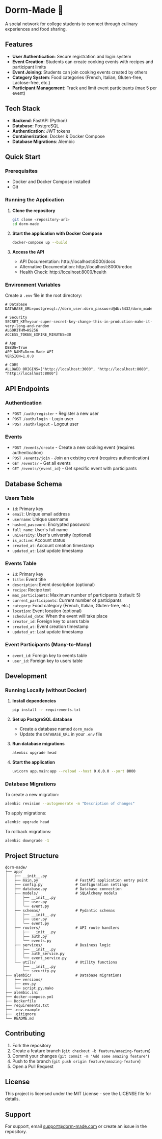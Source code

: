 # Dorm-Made 🍳

A social network for college students to connect through culinary experiences and food sharing.

## Features

- **User Authentication**: Secure registration and login system
- **Event Creation**: Students can create cooking events with recipes and participant limits
- **Event Joining**: Students can join cooking events created by others
- **Category System**: Food categories (French, Italian, Gluten-free, Lactose-free, etc.)
- **Participant Management**: Track and limit event participants (max 5 per event)

## Tech Stack

- **Backend**: FastAPI (Python)
- **Database**: PostgreSQL
- **Authentication**: JWT tokens
- **Containerization**: Docker & Docker Compose
- **Database Migrations**: Alembic

## Quick Start

### Prerequisites

- Docker and Docker Compose installed
- Git

### Running the Application

1. **Clone the repository**
   ```bash
   git clone <repository-url>
   cd dorm-made
   ```

2. **Start the application with Docker Compose**
   ```bash
   docker-compose up --build
   ```

3. **Access the API**
   - API Documentation: http://localhost:8000/docs
   - Alternative Documentation: http://localhost:8000/redoc
   - Health Check: http://localhost:8000/health

### Environment Variables

Create a `.env` file in the root directory:

```env
# Database
DATABASE_URL=postgresql://dorm_user:dorm_password@db:5432/dorm_made

# Security
SECRET_KEY=your-super-secret-key-change-this-in-production-make-it-very-long-and-random
ALGORITHM=HS256
ACCESS_TOKEN_EXPIRE_MINUTES=30

# App
DEBUG=True
APP_NAME=Dorm-Made API
VERSION=1.0.0

# CORS
ALLOWED_ORIGINS=["http://localhost:3000", "http://localhost:8080", "http://localhost:8000"]
```

## API Endpoints

### Authentication
- `POST /auth/register` - Register a new user
- `POST /auth/login` - Login user
- `POST /auth/logout` - Logout user

### Events
- `POST /events/create` - Create a new cooking event (requires authentication)
- `POST /events/join` - Join an existing event (requires authentication)
- `GET /events/` - Get all events
- `GET /events/{event_id}` - Get specific event with participants

## Database Schema

### Users Table
- `id`: Primary key
- `email`: Unique email address
- `username`: Unique username
- `hashed_password`: Encrypted password
- `full_name`: User's full name
- `university`: User's university (optional)
- `is_active`: Account status
- `created_at`: Account creation timestamp
- `updated_at`: Last update timestamp

### Events Table
- `id`: Primary key
- `title`: Event title
- `description`: Event description (optional)
- `recipe`: Recipe text
- `max_participants`: Maximum number of participants (default: 5)
- `current_participants`: Current number of participants
- `category`: Food category (French, Italian, Gluten-free, etc.)
- `location`: Event location (optional)
- `scheduled_date`: When the event will take place
- `creator_id`: Foreign key to users table
- `created_at`: Event creation timestamp
- `updated_at`: Last update timestamp

### Event Participants (Many-to-Many)
- `event_id`: Foreign key to events table
- `user_id`: Foreign key to users table

## Development

### Running Locally (without Docker)

1. **Install dependencies**
   ```bash
   pip install -r requirements.txt
   ```

2. **Set up PostgreSQL database**
   - Create a database named `dorm_made`
   - Update the `DATABASE_URL` in your `.env` file

3. **Run database migrations**
   ```bash
   alembic upgrade head
   ```

4. **Start the application**
   ```bash
   uvicorn app.main:app --reload --host 0.0.0.0 --port 8000
   ```

### Database Migrations

To create a new migration:
```bash
alembic revision --autogenerate -m "Description of changes"
```

To apply migrations:
```bash
alembic upgrade head
```

To rollback migrations:
```bash
alembic downgrade -1
```

## Project Structure

```
dorm-made/
├── app/
│   ├── __init__.py
│   ├── main.py                 # FastAPI application entry point
│   ├── config.py               # Configuration settings
│   ├── database.py             # Database connection
│   ├── models/                 # SQLAlchemy models
│   │   ├── __init__.py
│   │   ├── user.py
│   │   └── event.py
│   ├── schemas/                # Pydantic schemas
│   │   ├── __init__.py
│   │   ├── user.py
│   │   └── event.py
│   ├── routers/                # API route handlers
│   │   ├── __init__.py
│   │   ├── auth.py
│   │   └── events.py
│   ├── services/               # Business logic
│   │   ├── __init__.py
│   │   ├── auth_service.py
│   │   └── event_service.py
│   └── utils/                  # Utility functions
│       ├── __init__.py
│       └── security.py
├── alembic/                    # Database migrations
│   ├── versions/
│   ├── env.py
│   └── script.py.mako
├── alembic.ini
├── docker-compose.yml
├── Dockerfile
├── requirements.txt
├── .env.example
├── .gitignore
└── README.md
```

## Contributing

1. Fork the repository
2. Create a feature branch (`git checkout -b feature/amazing-feature`)
3. Commit your changes (`git commit -m 'Add some amazing feature'`)
4. Push to the branch (`git push origin feature/amazing-feature`)
5. Open a Pull Request

## License

This project is licensed under the MIT License - see the LICENSE file for details.

## Support

For support, email support@dorm-made.com or create an issue in the repository.